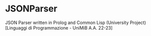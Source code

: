 # JSONParser
JSON Parser written in Prolog and Common Lisp (University Project) [Linguaggi di Programmazione - UniMiB A.A. 22-23] 
